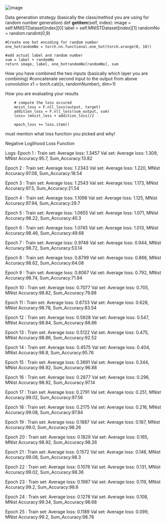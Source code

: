 ![image](https://user-images.githubusercontent.com/8513086/212534910-8c7e1b69-4c5d-4d86-ac37-ee6299add979.png)



Data generation strategy (basically the class/method you are using for random number generation)
def __getitem__(self, index):
    image = self.MNISTDataset[index][0]
    label = self.MNISTDataset[index][1]
    randomNo = random.randint(0,9)

    #Create one hot encoding for random number 
    one_hotrandomNo = torch.nn.functional.one_hot(torch.arange(0, 10))

    #add actual label and random number
    sum = label + randomNo
    return image, label, one_hotrandomNo[randomNo], sum


How you have combined the two inputs (basically which layer you are combining)
    #concatenate second input to the output from above convolution
    x1 = torch.cat((x, randomNumber), dim=1)
        
How you are evaluating your results 

        # compute the loss occured
        mnist_loss = F.nll_loss(output, target)
        addition_loss = F.nll_loss(sum_output, sum)
        loss= (mnist_loss + addition_loss)/2

        epoch_loss += loss.item()
        
        
must mention what loss function you picked and why!

Negative Loglihood Loss Function

Logs:
Epoch 1 : 
Train set: Average loss: 1.3457
Val set: Average loss: 1.309, MNist Accuracy:95.7, Sum_Accuracy:13.82

Epoch 2 : 
Train set: Average loss: 1.2343
Val set: Average loss: 1.220, MNist Accuracy:97.08, Sum_Accuracy:18.54

Epoch 3 : 
Train set: Average loss: 1.2543
Val set: Average loss: 1.173, MNist Accuracy:97.5, Sum_Accuracy:21.54

Epoch 4 : 
Train set: Average loss: 1.1098
Val set: Average loss: 1.125, MNist Accuracy:97.94, Sum_Accuracy:29.7

Epoch 5 : 
Train set: Average loss: 1.0655
Val set: Average loss: 1.071, MNist Accuracy:98.22, Sum_Accuracy:40.3

Epoch 6 : 
Train set: Average loss: 1.0745
Val set: Average loss: 1.013, MNist Accuracy:98.46, Sum_Accuracy:49.68

Epoch 7 : 
Train set: Average loss: 0.9748
Val set: Average loss: 0.944, MNist Accuracy:98.72, Sum_Accuracy:53.14

Epoch 8 : 
Train set: Average loss: 0.8799
Val set: Average loss: 0.866, MNist Accuracy:98.62, Sum_Accuracy:64.08

Epoch 9 : 
Train set: Average loss: 0.8067
Val set: Average loss: 0.792, MNist Accuracy:98.74, Sum_Accuracy:71.84

Epoch 10 : 
Train set: Average loss: 0.7077
Val set: Average loss: 0.705, MNist Accuracy:98.82, Sum_Accuracy:79.88

Epoch 11 : 
Train set: Average loss: 0.6733
Val set: Average loss: 0.628, MNist Accuracy:98.78, Sum_Accuracy:83.54

Epoch 12 : 
Train set: Average loss: 0.5928
Val set: Average loss: 0.547, MNist Accuracy:98.84, Sum_Accuracy:88.86

Epoch 13 : 
Train set: Average loss: 0.5122
Val set: Average loss: 0.475, MNist Accuracy:98.86, Sum_Accuracy:92.52

Epoch 14 : 
Train set: Average loss: 0.4575
Val set: Average loss: 0.404, MNist Accuracy:98.8, Sum_Accuracy:95.76

Epoch 15 : 
Train set: Average loss: 0.3691
Val set: Average loss: 0.344, MNist Accuracy:98.92, Sum_Accuracy:96.88

Epoch 16 : 
Train set: Average loss: 0.2877
Val set: Average loss: 0.296, MNist Accuracy:98.92, Sum_Accuracy:97.14

Epoch 17 : 
Train set: Average loss: 0.2791
Val set: Average loss: 0.251, MNist Accuracy:99.02, Sum_Accuracy:97.56

Epoch 18 : 
Train set: Average loss: 0.2175
Val set: Average loss: 0.216, MNist Accuracy:99.08, Sum_Accuracy:97.84

Epoch 19 : 
Train set: Average loss: 0.1887
Val set: Average loss: 0.187, MNist Accuracy:99.0, Sum_Accuracy:98.26

Epoch 20 : 
Train set: Average loss: 0.1829
Val set: Average loss: 0.165, MNist Accuracy:98.92, Sum_Accuracy:98.26

Epoch 21 : 
Train set: Average loss: 0.1572
Val set: Average loss: 0.148, MNist Accuracy:99.08, Sum_Accuracy:98.3

Epoch 22 : 
Train set: Average loss: 0.1076
Val set: Average loss: 0.131, MNist Accuracy:99.02, Sum_Accuracy:98.36

Epoch 23 : 
Train set: Average loss: 0.1987
Val set: Average loss: 0.119, MNist Accuracy:99.2, Sum_Accuracy:98.6

Epoch 24 : 
Train set: Average loss: 0.1278
Val set: Average loss: 0.108, MNist Accuracy:99.34, Sum_Accuracy:98.68

Epoch 25 : 
Train set: Average loss: 0.1189
Val set: Average loss: 0.099, MNist Accuracy:99.2, Sum_Accuracy:98.78
